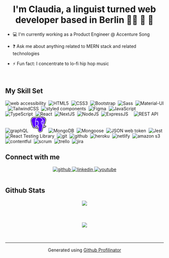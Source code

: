
 
 <div align="center" ><h1>I'm Claudia, a linguist turned web developer based in Berlin 👩‍💻 🚀 🌈</h1></div>  
  

- 💻 I'm currently working as a Product Engineer @ Accenture Song
  

- ❓ Ask me about anything related to MERN stack and related technologies  
  

- ⚡ Fun fact: I concentrate to lo-fi hip hop music  
<br/>  


## My Skill Set  



<div>
 <img src="https://www.w3.org/WAI/content-images/wai-media-guide/body.svg" alt="web accessibility" width="50"/>&nbsp;
  <img src="https://icongr.am/devicon/html5-original.svg?size=128" alt="HTML5" width="50"/>&nbsp;
  <img src="https://icongr.am/devicon/css3-original.svg?size=128" alt="CSS3" width="50"/>&nbsp;
  <img src="https://icongr.am/devicon/bootstrap-plain-wordmark.svg?size=128&color=712cf9" alt="Bootstrap" width="50"/>&nbsp;
  <img src="https://icongr.am/devicon/sass-original.svg?size=128" alt="Sass" width="50"/>&nbsp;
  <img src="https://static-00.iconduck.com/assets.00/material-ui-icon-2048x1626-on580ia9.png" alt="Material-UI" width="50"/>&nbsp;
  <img src="https://upload.wikimedia.org/wikipedia/commons/d/d5/Tailwind_CSS_Logo.svg" alt="TailwindCSS" width="50"/>&nbsp;
  <img src="https://www.styled-components.com/atom.png" alt="styled components" width="50"/>&nbsp;
  <img src="https://profilinator.rishav.dev/skills-assets/figma-icon.svg" alt="Figma" width="50"/>&nbsp;
 <img src="https://icongr.am/devicon/javascript-original.svg?size=9" alt="JavaScript" width="50" />&nbsp;
 <img src="https://upload.wikimedia.org/wikipedia/commons/thumb/4/4c/Typescript_logo_2020.svg/1200px-Typescript_logo_2020.svg.png" alt="TypeScript" width="50" />&nbsp;
 <img src="https://icongr.am/devicon/react-original-wordmark.svg?size=128&color=712cf9" alt="React" height="50" />&nbsp;
 <img src="https://images.ctfassets.net/c63hsprlvlya/IacLLeOBR5WCvdCPqKuff/6860b5cc464c4f54703a2befa3f706b4/nextjs3.webp" alt="NextJS" height="50"  />&nbsp;
 <img src="https://philna.sh/_astro/node.7wLmnISM_GCC91.webp" alt="NodeJS" height="50" />&nbsp;
<img src="https://expressjs.com/images/express-facebook-share.png" alt="ExpressJS" height="50" /> 
<img src="https://www.opc-router.com/wp-content/uploads/2020/04/icon_rest_webservice_600x400px.png" alt="REST API" height="50" />&nbsp;
<img src="https://upload.wikimedia.org/wikipedia/commons/thumb/1/17/GraphQL_Logo.svg/2048px-GraphQL_Logo.svg.png" alt="graphQL" height="50" />&nbsp;
<img src="https://raw.githubusercontent.com/claurennt/claurennt_portfolioProject/a7cfd809333c06f1debeaab46fe9d4b2583e655f/src/assets/icons/postgresql.svg" alt="PostgreSQL" height="50" />&nbsp;
<img src="https://miro.medium.com/v2/resize:fit:512/1*doAg1_fMQKWFoub-6gwUiQ.png" alt="MongoDB" height="50" />&nbsp;
<img src="https://cms-assets.tutsplus.com/uploads/users/34/posts/29527/preview_image/mongoose.jpg" alt="Mongoose" height="50" />&nbsp;
<img src="https://media.licdn.com/dms/image/D4D12AQHW9aRSWIOMxQ/article-cover_image-shrink_600_2000/0/1657421703592?e=2147483647&v=beta&t=nKygyfSDFwgPdEoC-nEkogMS0527SBa8z8D_FqUr-us" alt="JSON web token" height="50" />&nbsp; 
<img src="https://cdn.freebiesupply.com/logos/large/2x/jest-logo-png-transparent.png" alt="Jest" height="50" />&nbsp;
<img src="https://testing-library.com/img/octopus-128x128.png" alt="React Testing Library" height="50" />&nbsp;
<img src="https://icongr.am/devicon/git-original.svg?size=12" alt="git" height="50" />&nbsp;
<img src="https://github.githubassets.com/assets/GitHub-Mark-ea2971cee799.png" alt="github" height="50" />&nbsp;
<img src="https://icongr.am/devicon/heroku-original.svg?size=12" alt="heroku" height="50" />&nbsp;
<img src="https://static-00.iconduck.com/assets.00/netlify-icon-511x512-idkvcd89.png" alt="netlify" height="50" />&nbsp;
<img src="https://miro.medium.com/v2/resize:fit:640/1*B9CIOrxdROHvtdmouQA1_A.png" alt="amazon s3" height="50" />&nbsp;
<img src="https://seeklogo.com/images/C/contentful-logo-C395C545BF-seeklogo.com.png" alt="contentful" height="50" />&nbsp;
<img src="https://cdn-icons-png.flaticon.com/512/5108/5108574.png" alt="scrum" height="50" />&nbsp;
<img src="https://cdn.icon-icons.com/icons2/836/PNG/512/Trello_icon-icons.com_66775.png" alt="trello" height="50" />&nbsp;
<img src="https://static-00.iconduck.com/assets.00/jira-icon-512x512-kkop6eik.png" alt="jira" height="50" />&nbsp;
</div>

## Connect with me  
<div align="center">
<a href="https://github.com/claurennt" target="_blank">
<img src="https://img.shields.io/badge/github-%2324292e.svg?&style=for-the-badge&logo=github&logoColor=white" alt="github" />
</a>
<a href="https://linkedin.com/in/hello-world-claudia-here/" target="_blank">
<img src="https://img.shields.io/badge/linkedin-%231E77B5.svg?&style=for-the-badge&logo=linkedin&logoColor=white" alt="linkedin"  />
</a>  
<a href="https://www.youtube.com/channel/UCYEE3WaOosXo9Cf0qWrhzOw" target="_blank">
<img src="https://img.shields.io/badge/youtube-%23EE4831.svg?&style=for-the-badge&logo=youtube&logoColor=white" alt="youtube" />
</a> 
</div>  
  

<br/>  


## Github Stats  
<div align="center"><img src="https://github-readme-stats.vercel.app/api?username=claurennt&show_icons=true&count_private=true&hide_border=true" align="center" /></div>  

<br/>  

  

<br/>  

  

<br/>  

<div align="center">
<img src="https://komarev.com/ghpvc/?username=claurennt&&style=flat-square" align="center" />
</div>  
  

<br/>  


<br />

----
<div align="center">Generated using <a href="https://profilinator.rishav.dev/" target="_blank">Github Profilinator</a></div>


